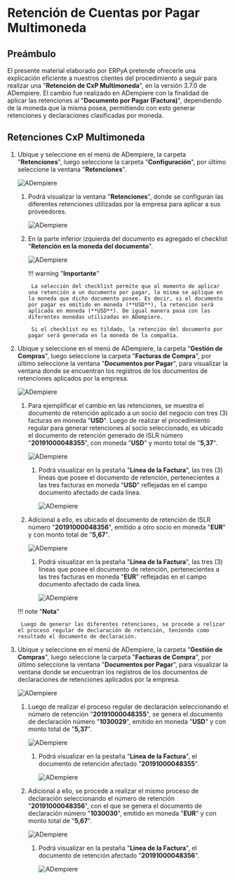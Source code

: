 # **Retención de Cuentas por Pagar Multimoneda**

## **Preámbulo**

El presente material elaborado por ERPyA pretende ofrecerle una explicación eficiente a nuestros clientes del procedimiento a seguir para realizar una "**Retención de CxP Multimoneda**", en la versión 3.7.0 de ADempiere. El cambio fue realizado en ADempiere con la finalidad de aplicar las retenciones al "**Documento por Pagar (Factura)**", dependiendo de la moneda que la misma posea, permitiendo con esto generar retenciones y declaraciones clasificadas por moneda.

## **Retenciones CxP Multimoneda**

1. Ubique y seleccione en el menú de ADempiere, la carpeta "**Retenciones**", luego seleccione la carpeta "**Configuración**", por último seleccione la ventana "**Retenciones**".

    ![ADempiere](../resources/menu1.png "Retenciones")

    1. Podrá visualizar la ventana "**Retenciones**", donde se configuran las diferentes retenciones utilizadas por la empresa para aplicar a sus proveedores.

        ![ADempiere](../resources/retenciones.png "Retenciones")

    1. En la parte inferior izquierda del documento es agregado el checklist "**Retención en la moneda del documento**".

        ![ADempiere](../resources/checklist.png "Retenciones")

        !!! warning "**Importante**"

            La selección del checklist permite que al momento de aplicar una retención a un documento por pagar, la misma se aplique en la moneda que dicho documento posee. Es decir, si el documento por pagar es emitido en moneda (**USD**), la retención será aplicada en moneda (**USD**). De igual manera pasa con las diferentes monedas utilizadas en ADempiere.

            Si el checklist no es tildado, la retención del documento por pagar será generada en la moneda de la compañía.

1. Ubique y seleccione en el menú de ADempiere, la carpeta "**Gestión de Compras**", luego seleccione la carpeta "**Facturas de Compra**", por último seleccione la ventana "**Documentos por Pagar**", para visualizar la ventana donde se encuentran los registros de los documentos de retenciones aplicados por la empresa.

    ![ADempiere](../resources/menu2.png "Documentos por Pagar")

    1. Para ejemplificar el cambio en las retenciones, se muestra el documento de retención aplicado a un socio del negocio con tres (3) facturas en moneda "**USD**". Luego de realizar el procedimiento regular para generar retenciones al socio seleccionado, es ubicado el documento de retención generado de ISLR número "**20191000048355**", con moneda "**USD**" y monto total de "**5,37**".

        ![ADempiere](../resources/retencion.png "Documentos por Pagar")

        1. Podrá visualizar en la pestaña "**Línea de la Factura**", las tres (3) líneas que posee el documento de retención, pertenecientes a las tres facturas en moneda "**USD**" reflejadas en el campo documento afectado de cada línea.

            ![ADempiere](../resources/lineafac1.png "Documentos por Pagar")

    1. Adicional a ello, es ubicado el documento de retención de ISLR número "**20191000048356**", emitido a otro socio en moneda "**EUR**" y con monto total de "**5,67**".

        ![ADempiere](../resources/retencion2.png "Documentos por Pagar")

        1. Podrá visualizar en la pestaña "**Línea de la Factura**", las tres (3) líneas que posee el documento de retención, pertenecientes a las tres facturas en moneda "**EUR**" reflejadas en el campo documento afectado de cada línea.

            ![ADempiere](../resources/lineafac2.png "Documentos por Pagar")

    !!! note "**Nota**"

        Luego de generar las diferentes retenciones, se procede a relizar el proceso regular de declaración de retención, teniendo como resultado el documento de declaración.

1. Ubique y seleccione en el menú de ADempiere, la carpeta "**Gestión de Compras**", luego seleccione la carpeta "**Facturas de Compra**", por último seleccione la ventana "**Documentos por Pagar**", para visualizar la ventana donde se encuentran los registros de los documentos de declaraciones de retenciones aplicados por la empresa.

    ![ADempiere](../resources/menu2.png "Documentos por Pagar")

    1. Luego de realizar el proceso regular de declaración seleccionando el número de retención "**20191000048355**", se genera el documento de declaración número "**1030029**", emitido en moneda "**USD**" y con monto total de "**5,37**".

        ![ADempiere](../resources/declaracion.png "Documentos por Pagar")

        1. Podrá visualizar en la pestaña "**Línea de la Factura**", el documento de retención afectado "**20191000048355**".

            ![ADempiere](../resources/lineade1.png "Documentos por Pagar")

    1. Adicional a ello, se procede a realizar el mismo proceso de declaración seleccionando el número de retención "**20191000048356**", con el que se genera el documento de declaración número "**1030030**", emitido en moneda "**EUR**" y con monto total de "**5,67**".

        ![ADempiere](../resources/declaracion2.png "Documentos por Pagar")

        1. Podrá visualizar en la pestaña "**Línea de la Factura**", el documento de retención afectado "**20191000048356**".

            ![ADempiere](../resources/lineade2.png "Documentos por Pagar")